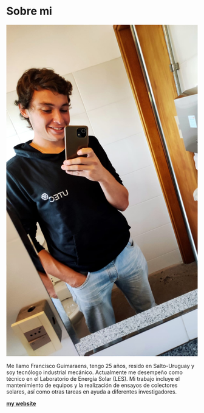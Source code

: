 # Sobre mi

![](../images/yo.jpg)

Me llamo Francisco Guimaraens, tengo 25 años, resido en Salto-Uruguay y soy tecnólogo industrial mecánico. 
Actualmente me desempeño como técnico en el Laboratorio de Energía Solar (LES). Mi trabajo incluye el mantenimiento de equipos y la realización de ensayos de colectores solares, así como otras tareas en ayuda a diferentes investigadores.


 **[my website](https://about.me/francisco_guimaraens/getstarted)**
